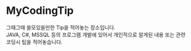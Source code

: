 # MyCodingTip
그때그때 쓸모있을만한 Tip을 적어놓는 장소입니다.
<br/>
JAVA, C#, MSSQL 등의 프로그램 개발에 있어서 개인적으로 알게된 내용 또는 관련 코딩시 팁을 적어놓습니다.
